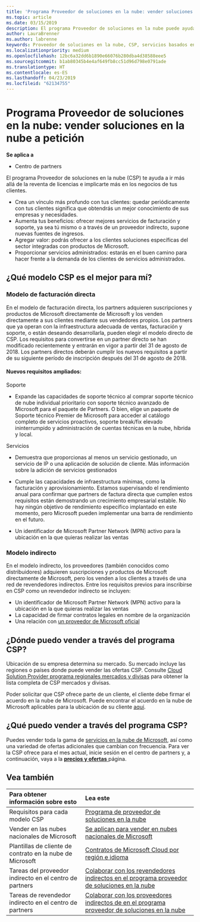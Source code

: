 ```yaml
---
title: 'Programa Proveedor de soluciones en la nube: vender soluciones en la nube bajo petición | Centro de partners'
ms.topic: article
ms.date: 03/15/2019
description: El programa Proveedor de soluciones en la nube puede ayudar a tu negocio crecer con los nuevos clientes y la nueva experiencia.
author: LauraBrenner
ms.author: labrenne
keywords: Proveedor de soluciones en la nube, CSP, servicios basados en la nube, Azure, Office 365, Dynamics, partner de CSP, vender en CSP, partner directo, partner de CSP indirecto, revendedor de CSP indirecto, CSP directo, CSP indirecto, modelo directo, modelo indirecto, revendedor indirecto, proveedor indirecto, proveedor, distribuidor, programa proveedor de soluciones en la nube
ms.localizationpriority: medium
ms.openlocfilehash: 12bc6a32dd6b1890e66076b280dba4d38588eee5
ms.sourcegitcommit: b1ab80345b4e4af649fb8cc51d96d798e0791ade
ms.translationtype: HT
ms.contentlocale: es-ES
ms.lasthandoff: 04/23/2019
ms.locfileid: "62134755"
---
```

# <a name="cloud-solution-provider-program---selling-in-demand-cloud-solutions"></a>Programa Proveedor de soluciones en la nube: vender soluciones en la nube a petición 

**Se aplica a**

-  Centro de partners

El programa Proveedor de soluciones en la nube (CSP) te ayuda a ir más allá de la reventa de licencias e implicarte más en los negocios de tus clientes.
 
- Crea un vínculo más profundo con tus clientes: quedar periódicamente con tus clientes significa que obtendrás un mejor conocimiento de sus empresas y necesidades.
- Aumenta tus beneficios: ofrecer mejores servicios de facturación y soporte, ya sea tú mismo o a través de un proveedor indirecto, supone nuevas fuentes de ingresos.  
- Agregar valor: podrás ofrecer a los clientes soluciones específicas del sector integradas con productos de Microsoft.
- Proporcionar servicios administrados: estarás en el buen camino para hacer frente a la demanda de los clientes de servicios administrados. 

## <a name="which-csp-model-is-best-for-me"></a>¿Qué modelo CSP es el mejor para mí?

### <a name="direct-bill-model"></a>Modelo de facturación directa

 En el modelo de facturación directa, los partners adquieren suscripciones y productos de Microsoft directamente de Microsoft y los venden directamente a sus clientes mediante sus vendedores propios. Los partners que ya operan con la infraestructura adecuada de ventas, facturación y soporte, o están deseando desarrollarla, pueden elegir el modelo directo de CSP. Los requisitos para convertirse en un partner directo se han modificado recientemente y entrarán en vigor a partir del 31 de agosto de 2018. Los partners directos deberán cumplir los nuevos requisitos a partir de su siguiente período de inscripción después del 31 de agosto de 2018.


#### <a name="new-expanded-requirements"></a>Nuevos requisitos ampliados:

Soporte
- Expande las capacidades de soporte técnico al comprar soporte técnico de nube individual prioritario con soporte técnico avanzado de Microsoft para el paquete de Partners. O bien, elige un paquete de Soporte técnico Premier de Microsoft para acceder al catálogo completo de servicios proactivos, soporte break/fix elevado ininterrumpido y administración de cuentas técnicas en la nube, híbrida y local. 

Servicios

- Demuestra que proporcionas al menos un servicio gestionado, un servicio de IP o una aplicación de solución de cliente. Más información sobre la adición de servicios gestionados

- Cumple las capacidades de infraestructura mínimas, como la facturación y aprovisionamiento.
Estamos supervisando el rendimiento anual para confirmar que partners de factura directa que cumplen estos requisitos están demostrando un crecimiento empresarial estable. No hay ningún objetivo de rendimiento específico implantado en este momento, pero Microsoft pueden implementar una barra de rendimiento en el futuro. 

- Un identificador de Microsoft Partner Network (MPN) activo para la ubicación en la que quieras realizar las ventas


### <a name="indirect-model"></a>Modelo indirecto

En el modelo indirecto, los proveedores (también conocidos como distribuidores) adquieren suscripciones y productos de Microsoft directamente de Microsoft, pero los venden a los clientes a través de una red de revendedores indirectos. Entre los requisitos previos para inscribirse en CSP como un revendedor indirecto se incluyen:

- Un identificador de Microsoft Partner Network (MPN) activo para la ubicación en la que quieras realizar las ventas
- La capacidad de firmar contratos legales en nombre de la organización
- Una relación con [un proveedor de Microsoft oficial](https://partnercenter.microsoft.com/partner/find-a-provider)


## <a name="where-can-i-sell-through-the-csp-program"></a>¿Dónde puedo vender a través del programa CSP?

Ubicación de su empresa determina su mercado. Su mercado incluye las regiones o países donde puede vender las ofertas CSP. Consulte [Cloud Solution Provider programa regionales mercados y divisas](regional-authorization-overview.md) para obtener la lista completa de CSP mercados y divisas.

Poder solicitar que CSP ofrece parte de un cliente, el cliente debe firmar el acuerdo en la nube de Microsoft. Puede encontrar el acuerdo en la nube de Microsoft aplicables para la ubicación de su cliente [aquí](agreements.md).  

## <a name="what-can-i-sell-through-the-csp-program"></a>¿Qué puedo vender a través del programa CSP?

Puedes vender toda la gama de [servicios en la nube de Microsoft](https://partner.microsoft.com/cloud-solution-provider/products-and-services), así como una variedad de ofertas adicionales que cambian con frecuencia. Para ver la CSP ofrece para el mes actual, inicie sesión en el centro de partners y, a continuación, vaya a la [ **precios y ofertas** ](https://partnercenter.microsoft.com/pcv/sales) página.

## <a name="see-also"></a>Vea también 


|**Para obtener información sobre esto**   |**Lea este**   |
|:---------------------------|:--------------------|
|Requisitos para cada modelo CSP   | [Programa de proveedor de soluciones en la nube](https://partnercenter.microsoft.com/partner/cloud-solution-provider)|
|Vender en las nubes nacionales de Microsoft   | [Se aplican para vender en nubes nacionales de Microsoft](csp-national-clouds-overview.md)|
|Plantillas de cliente de contrato en la nube de Microsoft   |[Contratos de Microsoft Cloud por región e idioma](agreements.md)|
|Tareas del proveedor indirecto en el centro de partners  |[Colaborar con los revendedores indirectos en el programa proveedor de soluciones en la nube](indirect-provider-tasks-in-partner-center.md)|
|Tareas de revendedor indirecto en el centro de partners   |[Colaborar con los proveedores indirectos de en el programa proveedor de soluciones en la nube](indirect-reseller-tasks-in-partner-center.md)|
